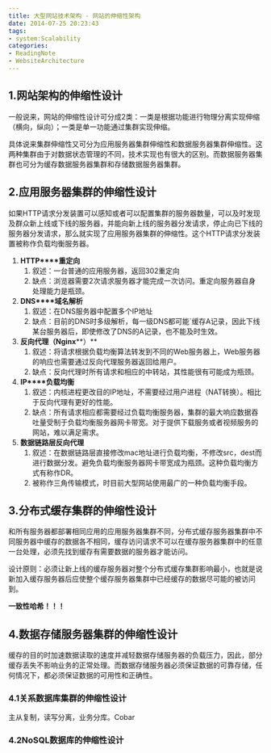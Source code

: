 ```yaml
---
title: 大型网站技术架构 - 网站的伸缩性架构
date: 2014-07-25 20:23:43
tags:
- system:Scalability
categories:
- ReadingNote
- WebsiteArchitecture
---
```


## 1.网站架构的伸缩性设计

一般说来，网站的伸缩性设计可分成2类：一类是根据功能进行物理分离实现伸缩（横向，纵向）；一类是单一功能通过集群实现伸缩。

具体说来集群伸缩性又可分为应用服务器集群伸缩性和数据服务器集群伸缩性。这两种集群由于对数据状态管理的不同，技术实现也有很大的区别。而数据服务器集群也可分为缓存数据服务器集群和存储数据服务器集群。

## 2.应用服务器集群的伸缩性设计

如果HTTP请求分发装置可以感知或者可以配置集群的服务器数量，可以及时发现及群众新上线或下线的服务器，并能向新上线的服务器分发请求，停止向已下线的服务器分发请求，那么就实现了应用服务器集群的伸缩性。这个HTTP请求分发装置被称作负载均衡服务器。

1. **HTTP****重定向**
   1. 叙述：一台普通的应用服务器，返回302重定向
   2. 缺点：浏览器需要2次请求服务器才能完成一次访问。重定向服务器自身处理能力是瓶颈。
2. **DNS****域名解析**
   1. 叙述：在DNS服务器中配置多个IP地址
   2. 缺点：目前的DNS时多级解析，每一级DNS都可能`缓存A记录，因此下线某台服务器后，即使修改了DNS的A记录，也不能及时生效。
3. **反向代理（Nginx****）**
   1. 叙述：将请求根据负载均衡算法转发到不同的Web服务器上，Web服务器的响应也需要通过反向代理服务器返回给用户。
   2. 缺点：反向代理时所有请求和相应的中转站，其性能很有可能成为瓶颈。
4. **IP****负载均衡**
   1. 叙述：内核进程更改目的IP地址，不需要经过用户进程（NAT转换）。相比于反向代理有更好的性能。
   2. 缺点：所有请求相应都需要经过负载均衡服务器，集群的最大响应数据吞吐量受制于负载均衡服务器网卡带宽。对于提供下载服务或者视频服务的网站，难以满足需求。
5. **数据链路层反向代理**
   1. 叙述：在数据链路层直接修改mac地址进行负载均衡，不修改src，dest而进行数据分发。避免负载均衡服务器网卡带宽成为瓶颈。这种负载均衡方式有称作DR。
   2. 被称作三角传输模式，时目前大型网站使用最广的一种负载均衡手段。

## 3.分布式缓存集群的伸缩性设计

和所有服务器都部署相同应用的应用服务器集群不同，分布式缓存服务器集群中不同服务器中缓存的数据各不相同，缓存访问请求不可以在缓存服务器集群中的任意一台处理，必须先找到缓存有需要数据的服务器才能访问。

设计原则：必须让新上线的缓存服务器对整个分布式缓存集群影响最小，也就是说新加入缓存服务器后应使整个缓存服务器集群中已经缓存的数据尽可能的被访问到。

**一致性哈希！！！**

## 4.数据存储服务器集群的伸缩性设计

缓存的目的时加速数据读取的速度并减轻数据存储服务器的负载压力，因此，部分缓存丢失不影响业务的正常处理。而数据存储服务器必须保证数据的可靠存储，任何情况下，都必须保证数据的可用性和正确性。

### 4.1关系数据库集群的伸缩性设计

主从复制，读写分离，业务分库。Cobar

### 4.2NoSQL数据库的伸缩性设计

 